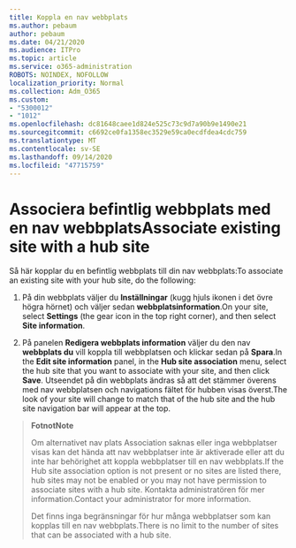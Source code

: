```yaml
---
title: Koppla en nav webbplats
ms.author: pebaum
author: pebaum
ms.date: 04/21/2020
ms.audience: ITPro
ms.topic: article
ms.service: o365-administration
ROBOTS: NOINDEX, NOFOLLOW
localization_priority: Normal
ms.collection: Adm_O365
ms.custom:
- "5300012"
- "1012"
ms.openlocfilehash: dc81648caee1d824e525c73c9d7a90b9e1490e21
ms.sourcegitcommit: c6692ce0fa1358ec3529e59ca0ecdfdea4cdc759
ms.translationtype: MT
ms.contentlocale: sv-SE
ms.lasthandoff: 09/14/2020
ms.locfileid: "47715759"
---
```

# <a name="associate-existing-site-with-a-hub-site"></a><span data-ttu-id="d54a4-102">Associera befintlig webbplats med en nav webbplats</span><span class="sxs-lookup"><span data-stu-id="d54a4-102">Associate existing site with a hub site</span></span>

<span data-ttu-id="d54a4-103">Så här kopplar du en befintlig webbplats till din nav webbplats:</span><span class="sxs-lookup"><span data-stu-id="d54a4-103">To associate an existing site with your hub site, do the following:</span></span>
  
1. <span data-ttu-id="d54a4-104">På din webbplats väljer du **Inställningar** (kugg hjuls ikonen i det övre högra hörnet) och väljer sedan **webbplatsinformation**.</span><span class="sxs-lookup"><span data-stu-id="d54a4-104">On your site, select **Settings** (the gear icon in the top right corner), and then select **Site information**.</span></span>

2. <span data-ttu-id="d54a4-105">På panelen **Redigera webbplats information** väljer du den nav **webbplats du** vill koppla till webbplatsen och klickar sedan på **Spara**.</span><span class="sxs-lookup"><span data-stu-id="d54a4-105">In the **Edit site information** panel, in the **Hub site association** menu, select the hub site that you want to associate with your site, and then click **Save**.</span></span> <span data-ttu-id="d54a4-106">Utseendet på din webbplats ändras så att det stämmer överens med nav webbplatsen och navigations fältet för hubben visas överst.</span><span class="sxs-lookup"><span data-stu-id="d54a4-106">The look of your site will change to match that of the hub site and the hub site navigation bar will appear at the top.</span></span>

><span data-ttu-id="d54a4-107">**Fotnot**</span><span class="sxs-lookup"><span data-stu-id="d54a4-107">**Note**</span></span>
>
><span data-ttu-id="d54a4-108">Om alternativet nav plats Association saknas eller inga webbplatser visas kan det hända att nav webbplatser inte är aktiverade eller att du inte har behörighet att koppla webbplatser till en nav webbplats.</span><span class="sxs-lookup"><span data-stu-id="d54a4-108">If the Hub site association option is not present or no sites are listed there, hub sites may not be enabled or you may not have permission to associate sites with a hub site.</span></span> <span data-ttu-id="d54a4-109">Kontakta administratören för mer information.</span><span class="sxs-lookup"><span data-stu-id="d54a4-109">Contact your administrator for more information.</span></span>
>
><span data-ttu-id="d54a4-110">Det finns inga begränsningar för hur många webbplatser som kan kopplas till en nav webbplats.</span><span class="sxs-lookup"><span data-stu-id="d54a4-110">There is no limit to the number of sites that can be associated with a hub site.</span></span>
  